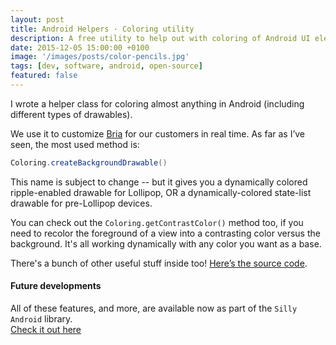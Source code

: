 ```yaml
---
layout: post
title: Android Helpers · Coloring utility
description: A free utility to help out with coloring of Android UI elements, drawables and other text and graphics
date: 2015-12-05 15:00:00 +0100
image: '/images/posts/color-pencils.jpg'
tags: [dev, software, android, open-source]
featured: false
---
```


I wrote a helper class for coloring almost anything in Android (including different types of drawables).

We use it to customize [Bria](https://www.counterpath.com/bria-enterprise/) for our customers in real time. As far as I’ve seen, the most used method is:

```java
Coloring.createBackgroundDrawable()
```

This name is subject to change -- but it gives you a dynamically colored ripple-enabled drawable for Lollipop, OR a dynamically-colored state-list drawable for pre-Lollipop devices.

You can check out the `Coloring.getContrastColor()` method too, if you need to recolor the foreground of a view into a contrasting color versus the background. It's all working dynamically with any color you want as a base.

There's a bunch of other useful stuff inside too! [Here’s the source code](https://gist.github.com/milosmns/6566ca9e3b756d922aa5).

#### Future developments

All of these features, and more, are available now as part of the `Silly Android` library.  
[Check it out here](https://github.com/milosmns/silly-android/blob/master/sillyandroid/src/main/java/me/angrybyte/sillyandroid/extras/Coloring.java)
